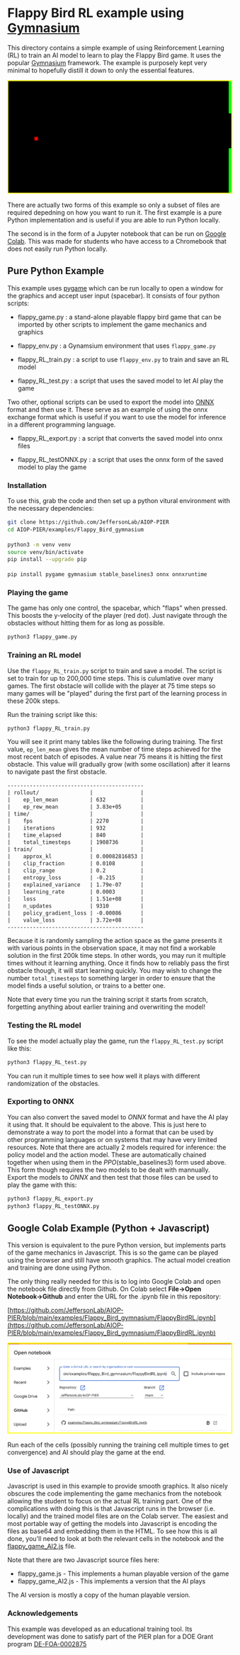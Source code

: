
# Flappy Bird RL example using [Gymnasium](https://gymnasium.farama.org)

This directory contains a simple example of using Reinforcement Learning (RL) to train an AI model to learn to play the Flappy Bird game. It uses the popular [Gymnasium](https://gymnasium.farama.org) framework. The example is purposely kept very minimal to hopefully distill it down to only the essential features.


<p align="center">
  <img src="../../doc/flappy_bird_ai.gif" alt="AI playing Flappy Bird" style="border: 2px solid yellow;">
</p>

There are actually two forms of this example so only a subset of files are required depedning on how you want to run it. The first example is a pure Python implementation and is useful if you are able to run Python locally. 

The second is in the form of a Jupyter notebook that can be run on [Google Colab](https://colab.research.google.com/). This was made for students who have access to a Chromebook that does not easily run Python locally.

## Pure Python Example

This example uses [pygame](https://www.pygame.org/docs/) which can be run locally to open a window for the graphics and accept user input (spacebar). It consists of four python scripts:

- flappy_game.py : a stand-alone playable flappy bird game that can be imported by other scripts to implement the game mechanics and graphics

- flappy_env.py : a Gynamsium environment that uses `flappy_game.py`

- flappy_RL_train.py : a script to use `flappy_env.py` to train and save an RL model

- flappy_RL_test.py : a script that uses the saved model to let AI play the game

Two other, optional scripts can be used to export the model into [ONNX](https://onnx.ai/) format and then use it. These serve as an example of using the onnx exchange format which is useful if you want to use the model for inference in a different programming language.

- flappy_RL_export.py : a script that converts the saved model into onnx files

- flappy_RL_testONNX.py : a script that uses the onnx form of the saved model to play the game


### Installation

To use this, grab the code and then set up a python vitural environment with the necessary dependencies:

~~~bash
git clone https://github.com/JeffersonLab/AIOP-PIER
cd AIOP-PIER/examples/Flappy_Bird_gymnasium

python3 -m venv venv
source venv/bin/activate
pip install --upgrade pip

pip install pygame gymnasium stable_baselines3 onnx onnxruntime
~~~

### Playing the game

The game has only one control, the spacebar, which "flaps" when pressed. This boosts the y-velocity of the player (red dot). Just navigate through the obstacles without hitting them for as long as possible.

~~~bash
python3 flappy_game.py
~~~

### Training an RL model

Use the `flappy_RL_train.py` script to train and save a model. The script is set to train for up to 200,000 time steps. This is culumlative over many games. The first obstacle will collide with the player at 75 time steps so many games will be "played" during the first part of the learning process in these 200k steps.

Run the training script like this:

~~~bash
python3 flappy_RL_train.py
~~~

You will see it print many tables like the following during training. The first value, `ep_len_mean` gives the mean number of time steps achieved for the most recent batch of episodes. A value near 75 means it is hitting the first obstacle. This value will gradually grow (with some oscillation) after it learns to navigate past the first obstacle.

```
-------------------------------------------
| rollout/                |               |
|    ep_len_mean          | 632           |
|    ep_rew_mean          | 3.83e+05      |
| time/                   |               |
|    fps                  | 2270          |
|    iterations           | 932           |
|    time_elapsed         | 840           |
|    total_timesteps      | 1908736       |
| train/                  |               |
|    approx_kl            | 0.00082816853 |
|    clip_fraction        | 0.0108        |
|    clip_range           | 0.2           |
|    entropy_loss         | -0.215        |
|    explained_variance   | 1.79e-07      |
|    learning_rate        | 0.0003        |
|    loss                 | 1.51e+08      |
|    n_updates            | 9310          |
|    policy_gradient_loss | -0.00086      |
|    value_loss           | 3.72e+08      |
-------------------------------------------
```

Because it is randomly sampling the action space as the game presents it with various points in the observation space, it may not find a workable solution in the first 200k time steps. In other words, you may run it multiple times without it learning anything. Once it finds how to reliably pass the first obstacle though, it will start learning quickly. You may wish to change the number `total_timesteps` to something larger in order to ensure that the model finds a useful solution, or trains to a better one.

Note that every time you run the training script it starts from scratch, forgetting anything about earlier training and overwriting the model!

### Testing the RL model

To see the model actually play the game, run the `flappy_RL_test.py` script like this:

~~~bash
python3 flappy_RL_test.py
~~~

You can run it multiple times to see how well it plays with different randomization of the obstacles.

### Exporting to ONNX
You can also convert the saved model to *ONNX* format and have the AI play it using that. It should be equivalent to the above. This is just here to demonstrate a way to port the model into a format that can be used by other programming languages or on systems that may have very limited resources. Note that there are actually 2 models required for inference: the policy model and the action model. These are automatically chained together when using them in the *PPO*(stable_baselines3) form used above. This form though requires the two models to be dealt with mannually. Export the models to *ONNX* and then test that those files can be used to play the game with this:

~~~bash
python3 flappy_RL_export.py
python3 flappy_RL_testONNX.py
~~~


## Google Colab Example (Python + Javascript)

This version is equivalent to the pure Python version, but implements parts of the game mechanics in Javascript. This is so the game can be played using the browser and still have smooth graphics. The actual model creation and training are done using Python.

The only thing really needed for this is to log into Google Colab and open the notebook file directly from Github. On Colab select **File->Open Notebook->Github** and enter the URL for the .ipynb file in this repository:

[https://github.com/JeffersonLab/AIOP-PIER/blob/main/examples/Flappy_Bird_gymnasium/FlappyBirdRL.ipynb](https://github.com/JeffersonLab/AIOP-PIER/blob/main/examples/Flappy_Bird_gymnasium/FlappyBirdRL.ipynb)

<p align="center">
  <img src="../../doc/flappy_bird_ai_colab1.png" alt="Open notebook on Colab by selecting GitHub and entering the URL" style="border: 2px solid yellow;">
</p>

Run each of the cells (possibly running the training cell multiple times to get convergence) and AI should play the game at the end.

### Use of Javascript
Javascript is used in this example to provide smooth graphics. It also nicely obscures the code implementing the game mechanics from the notebook allowing the student to focus on the actual RL training part. One of the complications with doing this is that Javascript runs in the browser (i.e. locally) and the trained model files are on the Colab server. The easiest and most portable way of getting the models into Javascript is encoding the files as base64 and embedding them in the HTML. To see how this is all done, you'll need to look at both the relevant cells in the notebook and the [flappy_game_AI2.js](flappy_game_AI2.js) file.

Note that there are two Javascript source files here:

- flappy_game.js - This implements a human playable version of the game
- flappy_game_AI2.js - This implements a version that the AI plays

The AI version is mostly a copy of the human playable version.

### Acknowledgements
This example was developed as an educational training tool. Its development was done to satisfy part of the PIER plan for a DOE Grant program [DE-FOA-0002875](https://science.osti.gov/np/-/media/grants/pdf/foas/2023/SC_FOA_0002875.pdf) 
